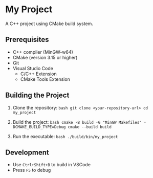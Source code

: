 # My Project

A C++ project using CMake build system.

## Prerequisites

- C++ compiler (MinGW-w64)
- CMake (version 3.15 or higher)
- Git
- Visual Studio Code
  - C/C++ Extension
  - CMake Tools Extension

## Building the Project

1. Clone the repository:   ```bash
   git clone <your-repository-url>
   cd my_project   ```

2. Build the project:   ```bash
   cmake -B build -G "MinGW Makefiles" -DCMAKE_BUILD_TYPE=Debug
   cmake --build build   ```

3. Run the executable:   ```bash
   ./build/bin/my_project   ```

## Development

- Use `Ctrl+Shift+B` to build in VSCode
- Press `F5` to debug 